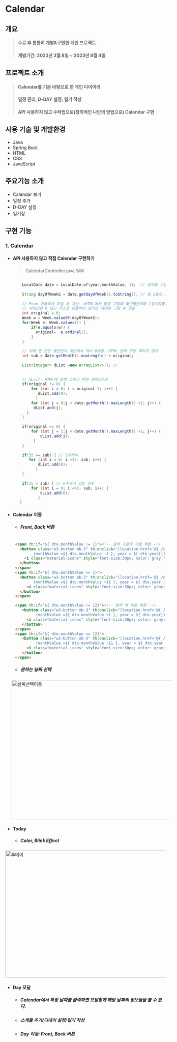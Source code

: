 # Calendar

## 개요
> #### 수료 후 틈틈히 개발&구현한 개인 프로젝트
> #### 개발기간: 2023년 3월 8일 ~ 2023년 8월 4일<br>

## 프로젝트 소개
> #### Calendar를 기본 바탕으로 한 개인 다이어리
> #### 일정 관리, D-DAY 설정, 일기 작성 
> #### API 사용하지 않고 수작업으로(창의적인 나만의 방법으로) Calendar 구현
> #### 

## 사용 기술 및 개발환경
+ Java
+ Spring Boot
+ HTML
+ CSS
+ JavaScript

## 주요기능 소개
+ Calendar 보기
+ 일정 추가
+ D-DAY 설정
+ 일기장

## 구현 기능
### 1. Calendar
+ #### API 사용하지 않고 직접 Calendar 구현하기
    > CalendarController.java 일부
    ```java

        LocalDate date = LocalDate.of(year,monthValue, 1);  // 달력을 그릴 연도, 달
        
        String dayOfWeekS = date.getDayOfWeek().toString(); // 월 1일의 요일
        
        // Enum 이용해서 요일 차 계산: (HTML에서 달력 그릴때 몇번째칸부터 1일시작할지)
        // 차이만큼 0 널고 리스트 만들어서 넘기면 제대로 그릴 수 있음
        int original = 0;
        Week w = Week.valueOf(dayOfWeekS);  
        for(Week e: Week.values()) {
            if(e.equals(w)) {
              original=  e.ordinal();
            }
        }    
        
        // 뒤에 빈 칸은 몇칸인지 계산해서 역시 0넣음. HTML 달력 모양 깨지지 않게  
        int sub = date.getMonth().maxLength() + original;
        
        List<Integer> dList =new ArrayList<>(); //  
        
        
        // dLsit: HTML에 달력 그리기 위한 데이리스트
        if(original != 0) {  
            for (int i = 0; i < original-1; i++) {
               dList.add(0);
              } 
            for (int j = 0;j < date.getMonth().maxLength() +1; j++) {
             dList.add(j);
          }
        }
        
        if(original == 0) {
            for (int j = 1;j < date.getMonth().maxLength() +1; j++) {
                dList.add(j);
             }
        }
               
        if(35 >= sub) { // 5주까지
           for (int i = 0; i <35- sub; i++) {
               dList.add(0);
              }
        }
        
        if(35 < sub) { // 6주까지 있는 경우
            for (int i = 0; i <42- sub; i++) {
                dList.add(0);
               }
       }
    ```

+ #### Calendar 이동
  + ##### Front, Back 버튼
  ```html

   <span th:if="${ dto.monthValue != 1}"><!-- 달력 프론트 이동 버튼 -->
     <button class="w3-button mb-3" th:onclick="|location.href='@{ /calendar/front?monthValue={monthValue}&year={year}
           (monthValue =${ dto.monthValue -1 }, year = ${ dto.year})}'|" >
       <i class="material-icons" style="font-size:30px; color: gray;">chevron_left</i>
     </button>
   </span>
   <span th:if="${ dto.monthValue == 1}">
     <button class="w3-button mb-3" th:onclick="|location.href='@{ /calendar/front?monthValue={monthValue}&year={year}
           (monthValue =${ dto.monthValue +11 }, year = ${ dto.year -1})}'|" >
        <i class="material-icons" style="font-size:30px; color: gray;">chevron_left</i>
     </button>
   </span>

   <span th:if="${ dto.monthValue != 12}"><!-- 달력 백 이동 버튼 -->
      <button class="w3-button mb-3" th:onclick="|location.href='@{ /calendar/back?monthValue={monthValue}&year={year}
            (monthValue =${ dto.monthValue +1 }, year = ${ dto.year})}'|">
        <i class="material-icons" style="font-size:30px; color: gray;">chevron_right</i>
      </button>
   </span>
   <span th:if="${ dto.monthValue == 12}">
      <button class="w3-button mb-3" th:onclick="|location.href='@{ /calendar/back?monthValue={monthValue}&year={year}
            (monthValue =${ dto.monthValue -11 }, year = ${ dto.year +1})}'|">
        <i class="material-icons" style="font-size:30px; color: gray;">chevron_right</i>
      </button>
   </span>
  
  ```

  + ##### 원하는 날짜 선택
<div ><img style="margin-left: 20px;"src="https://github.com/epepssp/Calendar/assets/118948099/ed2ede74-521d-4625-a041-ce75ad407f35" width="600" height="440" alt="날짜선택이동"></div>

+ #### Today
  + ##### Color, Blink Effect
<div><img src="https://github.com/epepssp/Calendar/assets/118948099/fc6646a9-ee1e-4f7e-9466-6d975ac72c65" width="580" height="400" alt="투데이"></div> 


+ #### Day 모달
  + ##### Calendar에서 특정 날짜를 클릭하면 모달창에 해당 날짜의 정보들을 볼 수 있다.
  + ##### 스케츌 추가/디데이 설정/일기 작성
  + ##### Day 이동: Front, Back 버튼

